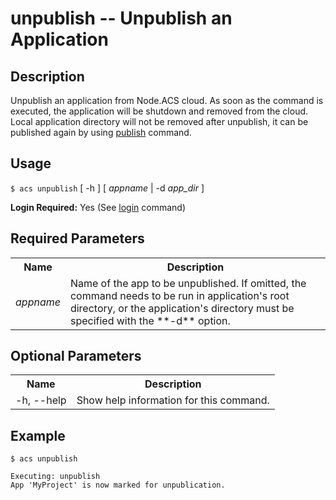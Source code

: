 
# unpublish -- Unpublish an Application

## Description

Unpublish an application from Node.ACS cloud. As soon as the command is
executed, the application will be shutdown and removed from the cloud.  
Local application directory will not be removed after unpublish, it can be
published again by using [publish](#!/guide/node_cli_publish) command.

## Usage

`$ acs unpublish` [ -h ] [ _appname_ | -d _app_dir_ ]

**Login Required:** Yes (See [login](#!/guide/node_cli_login) command)

## Required Parameters

<table class="doc-table">
    <tbody>
        <tr>
            <th>Name</th>
            <th>Description</th>
        </tr>
        <tr>
            <td><i>appname</i></td>
            <td>Name of the app to be unpublished. If omitted, the command needs to be run
                in application's root directory, or the application's directory must be specified with
                the **-d** option.</td>
        </tr>
    </tbody>
</table>

## Optional Parameters

<table class="doc-table">
    <tbody>
        <tr>
            <th>Name</th>
            <th>Description</th>
        </tr>
        <tr>
            <td>-h, --help</td>
            <td>Show help information for this command.</td>
        </tr>
    </tbody>
</table>

## Example

    $ acs unpublish
    
    Executing: unpublish
    App 'MyProject' is now marked for unpublication.
    

